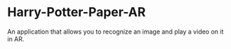 # Harry-Potter-Paper-AR
An application that allows you to recognize an image and play a video on it in AR.
